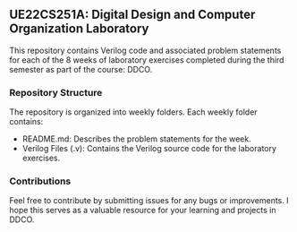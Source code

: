 ## UE22CS251A: Digital Design and Computer Organization Laboratory

This repository contains Verilog code and associated problem statements for each of the 8 weeks of laboratory exercises completed during the third semester as part of the course: DDCO.

### Repository Structure

The repository is organized into weekly folders. Each weekly folder contains:

* README.md: Describes the problem statements for the week.
* Verilog Files (.v): Contains the Verilog source code for the laboratory exercises.

### Contributions

Feel free to contribute by submitting issues for any bugs or improvements.
 I hope this serves as a valuable resource for your learning and projects in DDCO.
